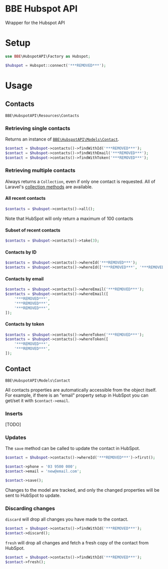 # BBE Hubspot API
Wrapper for the Hubspot API

# Setup
```php
use BBE\HubspotAPI\Factory as Hubspot;

$hubspot = Hubspot::connect('***REMOVED***');
```

# Usage

## Contacts
`BBE\HubspotAPI\Resources\Contacts`

### Retrieving single contacts

Returns an instance of [`BBE\HubspotAPI\Models\Contact`](#contacts).

```php
$contact = $hubspot->contacts()->findWithId('***REMOVED***');
$contact = $hubspot->contacts()->findWithEmail('***REMOVED***');
$contact = $hubspot->contacts()->findWithToken('***REMOVED***');
```

### Retrieving multiple contacts

Always returns a `Collection`, even if only one contact is requested.
All of Laravel's [collection methods](https://laravel.com/docs/5.2/collections#available-methods) are available. 

#### All recent contacts

```php
$contacts = $hubspot->contacts()->all();
```
Note that HubSpot will only return a maximum of 100 contacts

#### Subset of recent contacts

```php
$contacts = $hubspot->contacts()->take(3);
```

#### Contacts by ID

```php
$contacts = $hubspot->contacts()->whereId('***REMOVED***');
$contacts = $hubspot->contacts()->whereId(['***REMOVED***', '***REMOVED***', '***REMOVED***']);
```

#### Contacts by email

```php
$contacts = $hubspot->contacts()->whereEmail('***REMOVED***');
$contacts = $hubspot->contacts()->whereEmail([
    '***REMOVED***',
    '***REMOVED***',
    '***REMOVED***',
]);
```

#### Contacts by token

```php
$contacts = $hubspot->contacts()->whereToken('***REMOVED***');
$contacts = $hubspot->contacts()->whereToken([
    '***REMOVED***',
    '***REMOVED***',
]);
```

## Contact
`BBE\HubspotAPI\Models\Contact`

All contacts properties are automatically accessible from the object itself.
For example, if there is an "email" property setup in HubSpot you can get/set it with `$contact->email`.

### Inserts

[TODO]

### Updates

The `save` method can be called to update the contact in HubSpot.

```php
$contact = $hubspot->contacts()->whereId('***REMOVED***')->first();

$contact->phone = '03 9500 000';
$contact->email = 'new@email.com';

$contact->save();
```

Changes to the model are tracked, and only the changed properties will be sent to HubSpot to update.

### Discarding changes

`discard` will drop all changes you have made to the contact.

```php
$contact = $hubspot->contacts()->findWithId('***REMOVED***');
$contact->discard();
```

`fresh` will drop all changes and fetch a fresh copy of the contact from HubSpot.

```php
$contact = $hubspot->contacts()->findWithId('***REMOVED***');
$contact->fresh();
```